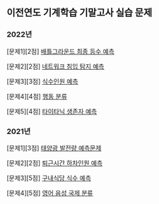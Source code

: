 ## 이전연도 기계학습 기말고사 실습 문제

### 2022년

[문제1][2점] [배틀그라운드 최종 등수 예측](https://www.kaggle.com/t/e498d6b160e94415951b92a1d2bf9a52)

[문제2][2점] [네트워크 침입 탐지 예측](https://www.kaggle.com/t/314c6adc186642409b0864f2642b8aa4)

[문제3][3점] [식수인원 예측](https://www.kaggle.com/t/92ed36c685324de689eec636d641883c)

[문제4][4점] [행동 분류](https://www.kaggle.com/t/ef8cdd615c794b2591e8c03dc34792e3)

[문제5][4점] [타이타닉 생존자 예측](https://www.kaggle.com/t/e23910fbeb6d4dbfab8a16e8350521ec)

### 2021년

[문제1][3점] [태양광 발전량 예측문제](https://www.kaggle.com/t/361727fefccb4194a79cd4e2b45b6b17)

[문제2][2점] [퇴근시간 하차인원 예측](https://www.kaggle.com/t/d47f5d06b5c748129cc87161e2a64dae)

[문제3][5점] [구내식당 식수 예측](https://www.kaggle.com/t/a5962a6d1f684063b616bc7013f9227c)

[문제4][5점] [영어 음성 국제 분류](https://www.kaggle.com/t/98ffb0cbe2094035aa72fdbe8022c2fc)

